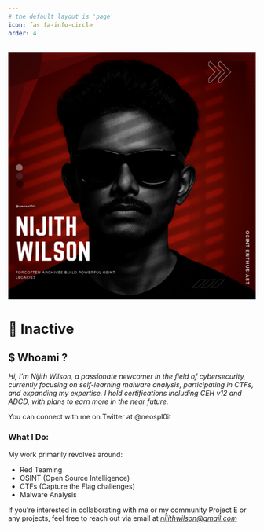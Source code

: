 ```yaml
---
# the default layout is 'page'
icon: fas fa-info-circle
order: 4
---
```


![About](/assets/img/about/about.png)

# 🔴 Inactive 

## **$ Whoami ?**

*Hi, I’m Nijith Wilson, a passionate newcomer in the field of cybersecurity, currently focusing on self-learning malware analysis, participating in CTFs, and expanding my expertise. I hold certifications including CEH v12 and ADCD, with plans to earn more in the near future.*

You can connect with me on Twitter at @neospl0it 

### What I Do:

My work primarily revolves around:

- Red Teaming
- OSINT (Open Source Intelligence)
- CTFs (Capture the Flag challenges)
- Malware Analysis

If you’re interested in collaborating with me or my community Project E or any projects, feel free to reach out via email at *nijithwilson@gmail.com*


<script type="text/javascript" src="https://cdnjs.buymeacoffee.com/1.0.0/button.prod.min.js" data-name="bmc-button" data-slug="neosploit" data-color="#f50000" data-emoji="📖"  data-font="Cookie" data-text="Buy me a book" data-outline-color="#ffffff" data-font-color="#ffffff" data-coffee-color="#FFDD00" ></script>
